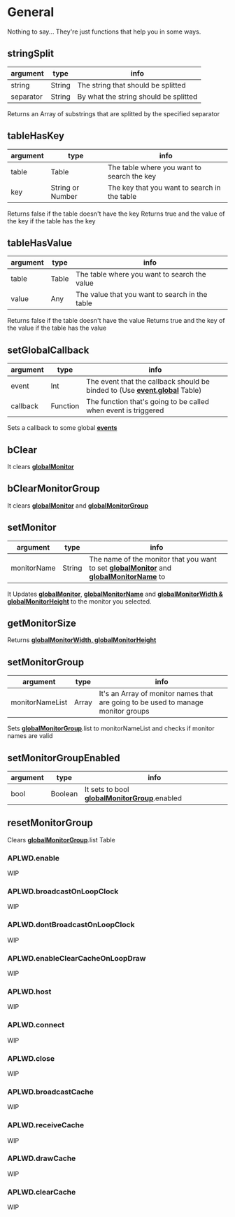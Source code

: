 # General

Nothing to say... They're just functions that help you in some ways.

## stringSplit

| argument  | type   | info                                  |
| --------- | ------ | ------------------------------------- |
| string    | String | The string that should be splitted    |
| separator | String | By what the string should be splitted |

Returns an Array of substrings that are splitted by the specified separator

## tableHasKey

| argument | type             | info                                         |
| -------- | ---------------- | -------------------------------------------- |
| table    | Table            | The table where you want  to search the key  |
| key      | String or Number | The key that you want to search in the table |

Returns false if the table doesn't have the key
Returns true and the value of the key if the table has the key

## tableHasValue

| argument | type  | info                                           |
| -------- | ----- | ---------------------------------------------- |
| table    | Table | The table where you want to search the value   |
| value    | Any   | The value that you want to search in the table |

Returns false if the table doesn't have the value
Returns true and the key of the value if the table has the value

## setGlobalCallback

| argument | type     | info                                                         |
| -------- | -------- | ------------------------------------------------------------ |
| event    | Int      | The event that the callback should be binded to (Use [**event.global**](#event-table) Table) |
| callback | Function | The function that's going to be called when event is triggered |

Sets a callback to some global [**events**](read_only_variables.md#event-table)

## bClear

It clears [**globalMonitor**](read_only_variables.md#globalmonitor-peripheral)

## bClearMonitorGroup

It clears [**globalMonitor**](read_only_variables.md#globalmonitor-peripheral) and [**globalMonitorGroup**](read_only_variables.md#globalmonitorgroup-table)

## setMonitor

| argument    | type   | info                                                         |
| ----------- | ------ | ------------------------------------------------------------ |
| monitorName | String | The name of the monitor that you want to set [**globalMonitor**](read_only_variables.md#globalmonitor-peripheral) and [**globalMonitorName**](read_only_variables.md#globalmonitorname-string) to |

It Updates [**globalMonitor**](read_only_variables.md#globalmonitor-peripheral), [**globalMonitorName**](read_only_variables.md#globalmonitorname-string) and [**globalMonitorWidth & globalMonitorHeight**](read_only_variables.md#globalmonitorwidth-globalmonitorheight-int) to the monitor you selected.

## getMonitorSize

Returns [**globalMonitorWidth, globalMonitorHeight**](read_only_variables.md#globalmonitorwidth-globalmonitorheight-int)

## setMonitorGroup

| argument        | type  | info                                                         |
| --------------- | ----- | ------------------------------------------------------------ |
| monitorNameList | Array | It's an Array of monitor names that are going to be used to manage monitor groups |

Sets [**globalMonitorGroup**](read_only_variables.md#globalmonitorgroup-table).list to monitorNameList and checks if monitor names are valid

## setMonitorGroupEnabled

| argument | type    | info                                                         |
| -------- | ------- | ------------------------------------------------------------ |
| bool     | Boolean | It sets to bool [**globalMonitorGroup**](read_only_variables.md#globalmonitorgroup-table).enabled |

## resetMonitorGroup

Clears [**globalMonitorGroup**](read_only_variables.md#globalmonitorgroup-table).list Table

### APLWD.enable

WIP

### APLWD.broadcastOnLoopClock

WIP

### APLWD.dontBroadcastOnLoopClock

WIP

### APLWD.enableClearCacheOnLoopDraw

WIP

### APLWD.host

WIP

### APLWD.connect

WIP

### APLWD.close

WIP

### APLWD.broadcastCache

WIP

### APLWD.receiveCache

WIP

### APLWD.drawCache

WIP

### APLWD.clearCache

WIP
